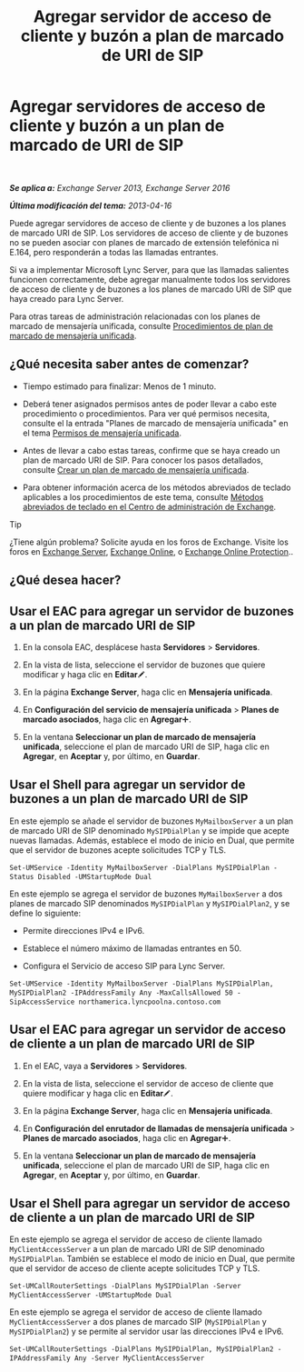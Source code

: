 ﻿---
title: 'Agregar servidor de acceso de cliente y buzón a plan de marcado de URI de SIP'
TOCTitle: Agregar servidores de acceso de cliente y buzón a un plan de marcado de URI de SIP
ms:assetid: 17fed308-ff0d-4e61-b9f9-e6680b6eccaa
ms:mtpsurl: https://technet.microsoft.com/es-es/library/Aa996399(v=EXCHG.150)
ms:contentKeyID: 52062006
ms.date: 05/22/2018
mtps_version: v=EXCHG.150
ms.translationtype: MT
---

# Agregar servidores de acceso de cliente y buzón a un plan de marcado de URI de SIP

 

_**Se aplica a:** Exchange Server 2013, Exchange Server 2016_

_**Última modificación del tema:** 2013-04-16_

Puede agregar servidores de acceso de cliente y de buzones a los planes de marcado URI de SIP. Los servidores de acceso de cliente y de buzones no se pueden asociar con planes de marcado de extensión telefónica ni E.164, pero responderán a todas las llamadas entrantes.

Si va a implementar Microsoft Lync Server, para que las llamadas salientes funcionen correctamente, debe agregar manualmente todos los servidores de acceso de cliente y de buzones a los planes de marcado URI de SIP que haya creado para Lync Server.

Para otras tareas de administración relacionadas con los planes de marcado de mensajería unificada, consulte [Procedimientos de plan de marcado de mensajería unificada](um-dial-plan-procedures-exchange-2013-help.md).

## ¿Qué necesita saber antes de comenzar?

  - Tiempo estimado para finalizar: Menos de 1 minuto.

  - Deberá tener asignados permisos antes de poder llevar a cabo este procedimiento o procedimientos. Para ver qué permisos necesita, consulte el la entrada "Planes de marcado de mensajería unificada" en el tema [Permisos de mensajería unificada](unified-messaging-permissions-exchange-2013-help.md).

  - Antes de llevar a cabo estas tareas, confirme que se haya creado un plan de marcado URI de SIP. Para conocer los pasos detallados, consulte [Crear un plan de marcado de mensajería unificada](https://docs.microsoft.com/es-es/exchange/voice-mail-unified-messaging/connect-voice-mail-system/create-um-dial-plan).

  - Para obtener información acerca de los métodos abreviados de teclado aplicables a los procedimientos de este tema, consulte [Métodos abreviados de teclado en el Centro de administración de Exchange](keyboard-shortcuts-in-the-exchange-admin-center-exchange-online-protection-help.md).


> [!TIP]
> ¿Tiene algún problema? Solicite ayuda en los foros de Exchange. Visite los foros en <A href="https://go.microsoft.com/fwlink/p/?linkid=60612">Exchange Server</A>, <A href="https://go.microsoft.com/fwlink/p/?linkid=267542">Exchange Online</A>, o <A href="https://go.microsoft.com/fwlink/p/?linkid=285351">Exchange Online Protection</A>..



## ¿Qué desea hacer?

## Usar el EAC para agregar un servidor de buzones a un plan de marcado URI de SIP

1.  En la consola EAC, desplácese hasta **Servidores** \> **Servidores**.

2.  En la vista de lista, seleccione el servidor de buzones que quiere modificar y haga clic en **Editar**![Icono Editar](images/Bb124582.6f53ccb2-1f13-4c02-bea0-30690e6ea71d(EXCHG.150).gif "Icono Editar").

3.  En la página **Exchange Server**, haga clic en **Mensajería unificada**.

4.  En **Configuración del servicio de mensajería unificada** \> **Planes de marcado asociados**, haga clic en **Agregar**![Agregar icono](images/JJ218640.c1e75329-d6d7-4073-a27d-498590bbb558(EXCHG.150).gif "Agregar icono").

5.  En la ventana **Seleccionar un plan de marcado de mensajería unificada**, seleccione el plan de marcado URI de SIP, haga clic en **Agregar**, en **Aceptar** y, por último, en **Guardar**.

## Usar el Shell para agregar un servidor de buzones a un plan de marcado URI de SIP

En este ejemplo se añade el servidor de buzones `MyMailboxServer` a un plan de marcado URI de SIP denominado `MySIPDialPlan` y se impide que acepte nuevas llamadas. Además, establece el modo de inicio en Dual, que permite que el servidor de buzones acepte solicitudes TCP y TLS.

    Set-UMService -Identity MyMailboxServer -DialPlans MySIPDialPlan -Status Disabled -UMStartupMode Dual

En este ejemplo se agrega el servidor de buzones `MyMailboxServer` a dos planes de marcado SIP denominados `MySIPDialPlan` y `MySIPDialPlan2`, y se define lo siguiente:

  - Permite direcciones IPv4 e IPv6.

  - Establece el número máximo de llamadas entrantes en 50.

  - Configura el Servicio de acceso SIP para Lync Server.

<!-- end list -->

    Set-UMService -Identity MyMailboxServer -DialPlans MySIPDialPlan, MySIPDialPlan2 -IPAddressFamily Any -MaxCallsAllowed 50 -SipAccessService northamerica.lyncpoolna.contoso.com

## Usar el EAC para agregar un servidor de acceso de cliente a un plan de marcado URI de SIP

1.  En el EAC, vaya a **Servidores** \> **Servidores**.

2.  En la vista de lista, seleccione el servidor de acceso de cliente que quiere modificar y haga clic en **Editar**![Icono Editar](images/Bb124582.6f53ccb2-1f13-4c02-bea0-30690e6ea71d(EXCHG.150).gif "Icono Editar").

3.  En la página **Exchange Server**, haga clic en **Mensajería unificada**.

4.  En **Configuración del enrutador de llamadas de mensajería unificada** \> **Planes de marcado asociados**, haga clic en **Agregar**![Agregar icono](images/JJ218640.c1e75329-d6d7-4073-a27d-498590bbb558(EXCHG.150).gif "Agregar icono").

5.  En la ventana **Seleccionar un plan de marcado de mensajería unificada**, seleccione el plan de marcado URI de SIP, haga clic en **Agregar**, en **Aceptar** y, por último, en **Guardar**.

## Usar el Shell para agregar un servidor de acceso de cliente a un plan de marcado URI de SIP

En este ejemplo se agrega el servidor de acceso de cliente llamado `MyClientAccessServer` a un plan de marcado URI de SIP denominado `MySIPDialPlan`. También se establece el modo de inicio en Dual, que permite que el servidor de acceso de cliente acepte solicitudes TCP y TLS.

    Set-UMCallRouterSettings -DialPlans MySIPDialPlan -Server MyClientAccessServer -UMStartupMode Dual

En este ejemplo se agrega el servidor de acceso de cliente llamado `MyClientAccessServer` a dos planes de marcado SIP (`MySIPDialPlan` y `MySIPDialPlan2`) y se permite al servidor usar las direcciones IPv4 e IPv6.

    Set-UMCallRouterSettings -DialPlans MySIPDialPlan, MySIPDialPlan2 -IPAddressFamily Any -Server MyClientAccessServer

